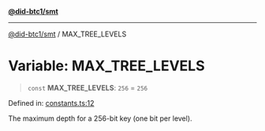 [**@did-btc1/smt**](../README.md)

***

[@did-btc1/smt](../globals.md) / MAX\_TREE\_LEVELS

# Variable: MAX\_TREE\_LEVELS

> `const` **MAX\_TREE\_LEVELS**: `256` = `256`

Defined in: [constants.ts:12](https://github.com/dcdpr/did-btc1-js/blob/751aedd75738c26882a2149e644ae32b9e424707/packages/smt/src/constants.ts#L12)

The maximum depth for a 256-bit key (one bit per level).
